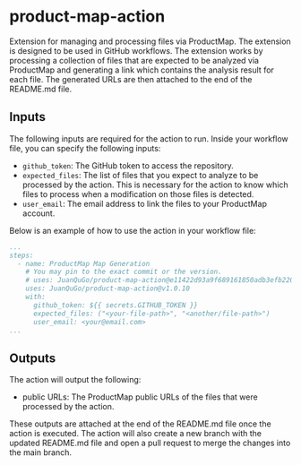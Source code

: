 # product-map-action
Extension for managing and processing files via ProductMap. 
The extension is designed to be used in GitHub workflows.
The extension works by processing a collection of files that are expected to be analyzed via ProductMap and
generating a link which contains the analysis result for each file. 
The generated URLs are then attached to the end of the README.md file.

## Inputs
The following inputs are required for the action to run.
Inside your workflow file, you can specify the following inputs:

- `github_token`: The GitHub token to access the repository.
- `expected_files`: The list of files that you expect to analyze to be processed by the action. 
    This is necessary for the action to know which files to process when a modification on those files is detected.
- `user_email`: The email address to link the files to your ProductMap account.

Below is an example of how to use the action in your workflow file:
```yaml
...
steps:
  - name: ProductMap Map Generation
    # You may pin to the exact commit or the version.
    # uses: JuanQuGo/product-map-action@e11422d93a9f689161850adb3efb220a04b12026
    uses: JuanQuGo/product-map-action@v1.0.10
    with:
      github_token: ${{ secrets.GITHUB_TOKEN }}
      expected_files: ("<your-file-path>", "<another/file-path>")
      user_email: <your@email.com>
...
```

## Outputs

The action will output the following:

- public URLs: The ProductMap public URLs of the files that were processed by the action.

These outputs are attached at the end of the README.md file once the action is executed. 
The action will also create a new branch with the updated README.md file and open a 
pull request to merge the changes into the main branch.
